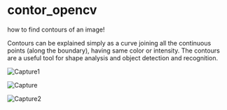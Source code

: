 # contor_opencv
how to find contours of an image!

Contours can be explained simply as a curve joining all the continuous points (along the boundary), having same color or intensity. The contours are a useful tool for shape analysis and object detection and recognition.

![Capture1](https://github.com/Ebrahimi00/contour_opencv/assets/121750125/c1364bbc-49f2-4d59-861b-0c3240f07896)

![Capture](https://github.com/Ebrahimi00/contour_opencv/assets/121750125/00ab8e82-2418-4c5a-b633-f158646a4a25)

![Capture2](https://github.com/Ebrahimi00/contour_opencv/assets/121750125/a49d0d05-4caa-48b9-8c61-df7be19c61e6)
